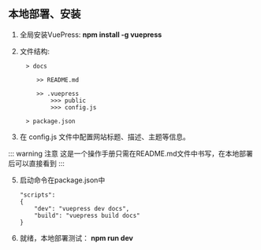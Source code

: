 ## **本地部署、安装**

1. 全局安装VuePress: **npm install -g vuepress**

2. 文件结构:

```
     > docs

        >> README.md

        >> .vuepress
            >>> public 
            >>> config.js

     > package.json
```

3. 在 config.js 文件中配置网站标题、描述、主题等信息。

::: warning 注意
这是一个操作手册只需在README.md文件中书写，在本地部署后可以直接看到
:::

5. 启动命令在package.json中
    ```
    "scripts": 
    {
        "dev": "vuepress dev docs",
        "build": "vuepress build docs"
    }
    ```

6. 就绪，本地部署测试： **npm run dev**